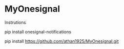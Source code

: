 # MyOnesignal

Instrutions

pip install onesignal-notifications

pip install https://github.com/athan1925/MyOnesignal.git
